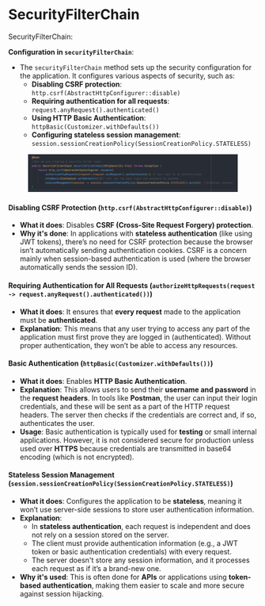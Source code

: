 # SecurityFilterChain

SecurityFilterChain:

**Configuration in `securityFilterChain`**:

* The `securityFilterChain` method sets up the security configuration for the application. It configures various aspects of security, such as:
  * **Disabling CSRF protection**: `http.csrf(AbstractHttpConfigurer::disable)`
  * **Requiring authentication for all requests**: `request.anyRequest().authenticated()`
  * **Using HTTP Basic Authentication**: `httpBasic(Customizer.withDefaults())`
  * **Configuring stateless session management**: `session.sessionCreationPolicy(SessionCreationPolicy.STATELESS)`

<figure><img src="../../.gitbook/assets/image (12).png" alt=""><figcaption></figcaption></figure>

#### **Disabling CSRF Protection (`http.csrf(AbstractHttpConfigurer::disable)`)**

* **What it does**: Disables **CSRF (Cross-Site Request Forgery) protection**.
* **Why it's done**: In applications with **stateless authentication** (like using JWT tokens), there’s no need for CSRF protection because the browser isn’t automatically sending authentication cookies. CSRF is a concern mainly when session-based authentication is used (where the browser automatically sends the session ID).

#### **Requiring Authentication for All Requests (`authorizeHttpRequests(request -> request.anyRequest().authenticated())`)**

* **What it does**: It ensures that **every request** made to the application must be **authenticated**.
* **Explanation**: This means that any user trying to access any part of the application must first prove they are logged in (authenticated). Without proper authentication, they won’t be able to access any resources.

#### &#x20;**Basic Authentication (`httpBasic(Customizer.withDefaults())`)**

* **What it does**: Enables **HTTP Basic Authentication**.
* **Explanation**: This allows users to send their **username and password** in the **request headers**. In tools like **Postman**, the user can input their login credentials, and these will be sent as a part of the HTTP request headers. The server then checks if the credentials are correct and, if so, authenticates the user.
* **Usage**: Basic authentication is typically used for **testing** or small internal applications. However, it is not considered secure for production unless used over **HTTPS** because credentials are transmitted in base64 encoding (which is not encrypted).

#### **Stateless Session Management (`session.sessionCreationPolicy(SessionCreationPolicy.STATELESS)`)**

* **What it does**: Configures the application to be **stateless**, meaning it won’t use server-side sessions to store user authentication information.
* **Explanation**:
  * In **stateless authentication**, each request is independent and does not rely on a session stored on the server.
  * The client must provide authentication information (e.g., a JWT token or basic authentication credentials) with every request.
  * The server doesn't store any session information, and it processes each request as if it’s a brand-new one.
* **Why it's used**: This is often done for **APIs** or applications using **token-based authentication**, making them easier to scale and more secure against session hijacking.
